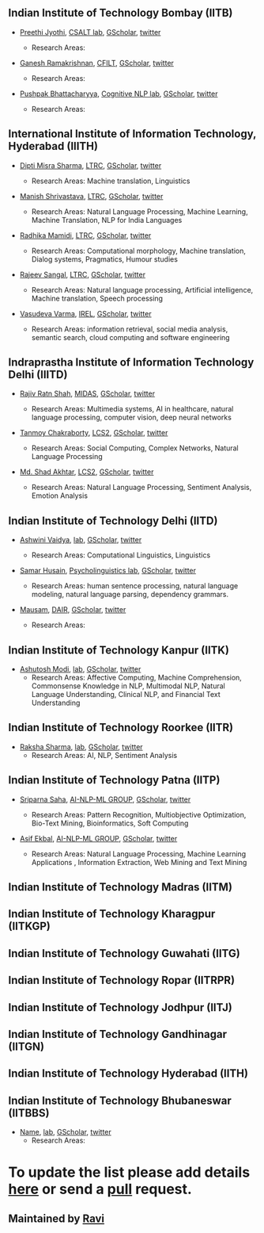 ## Indian Institute of Technology Bombay (IITB)

* [Preethi Jyothi](https://www.cse.iitb.ac.in/~pjyothi/), [CSALT lab](https://www.cse.iitb.ac.in/~pjyothi/csalt/), [GScholar](https://scholar.google.com/citations?user=QN_uhu8AAAAJ&hl=en), [twitter]()
  * Research Areas: 

* [Ganesh Ramakrishnan](https://www.cse.iitb.ac.in/~ganesh/), [CFILT](http://www.cfilt.iitb.ac.in/index.html), [GScholar](https://scholar.google.com/citations?user=W1ZpREMAAAAJ&hl=en), [twitter]()
  * Research Areas: 

* [Pushpak Bhattacharyya](https://www.cse.iitb.ac.in/~ganesh/), [Cognitive NLP lab](http://www.cfilt.iitb.ac.in/cognitive-nlp/), [GScholar](https://scholar.google.com/citations?user=vvg-pAkAAAAJ&hl=en), [twitter]()
  * Research Areas: 

## International Institute of Information Technology, Hyderabad (IIITH)
* [Dipti Misra Sharma](https://faculty.iiit.ac.in/~dipti/), [LTRC](https://ltrc.iiit.ac.in/), [GScholar](), [twitter]()
  * Research Areas: Machine translation, Linguistics
  
* [Manish Shrivastava](https://www.iiit.ac.in/people/faculty/m.shrivastava/), [LTRC](https://ltrc.iiit.ac.in/), [GScholar](https://scholar.google.com/citations?user=sIvMnGQAAAAJ&hl=en), [twitter]()
  * Research Areas: Natural Language Processing, Machine Learning, Machine Translation, NLP for India Languages
  
* [Radhika Mamidi](https://sites.google.com/site/radhika41), [LTRC](https://ltrc.iiit.ac.in/), [GScholar](https://scholar.google.com/citations?hl=en&user=DsIpZR0AAAAJ), [twitter](https://scholar.google.com/citations?user=sIvMnGQAAAAJ&hl=en)
  * Research Areas: Computational morphology, Machine translation, Dialog systems, Pragmatics, Humour studies

* [Rajeev Sangal](https://www.iiit.ac.in/~sangal/), [LTRC](https://ltrc.iiit.ac.in/), [GScholar](), [twitter]()
  * Research Areas: Natural language processing, Artificial intelligence, Machine translation, Speech processing

* [Vasudeva Varma](https://faculty.iiit.ac.in/~vv/), [IREL](https://irel.iiit.ac.in/), [GScholar](https://scholar.google.co.in/citations?user=9OFvbfcAAAAJ&hl=en), [twitter](https://twitter.com/devvarma)
  * Research Areas: information retrieval, social media analysis, semantic search, cloud computing and software engineering


## Indraprastha Institute of Information Technology Delhi (IIITD)

* [Rajiv Ratn Shah](https://www.iiitd.edu.in/~rajivratn/), [MIDAS](http://midas.iiitd.edu.in/), [GScholar](https://scholar.google.com/citations?user=WAChZv4AAAAJ&hl=en&authuser=1), [twitter]()
  * Research Areas: Multimedia systems, AI in healthcare, natural language processing, computer vision, deep neural networks

* [Tanmoy Chakraborty](http://faculty.iiitd.ac.in/~tanmoy/), [LCS2](http://lcs2.iiitd.edu.in/), [GScholar](https://scholar.google.com/citations?hl=en&authuser=1&user=C5S9JnIAAAAJ), [twitter](https://twitter.com/Tanmoy_Chak)
  * Research Areas: Social Computing, Complex Networks, Natural Language Processing

* [Md. Shad Akhtar](https://iiitd.ac.in/shad), [LCS2](http://lcs2.iiitd.edu.in/), [GScholar](https://scholar.google.com/citations?hl=en&authuser=1&user=KUcO6LAAAAAJ), [twitter]()
  * Research Areas: Natural Language Processing, Sentiment Analysis, Emotion Analysis


## Indian Institute of Technology Delhi (IITD)

* [Ashwini Vaidya](http://web.iitd.ernet.in/~avaidya/), [lab](), [GScholar](https://scholar.google.co.in/citations?user=0mg-i9IAAAAJ&hl=en), [twitter](https://twitter.com/avaidya_)
  * Research Areas: Computational Linguistics, Linguistics

* [Samar Husain](http://web.iitd.ernet.in/~samar/index.html), [Psycholinguistics lab](http://web.iitd.ernet.in/~samar/lab.html), [GScholar](https://scholar.google.com/citations?user=5Z9q6oIAAAAJ&hl=en&oi=ao), [twitter]()
  * Research Areas: human sentence processing, natural language modeling, natural language parsing, dependency grammars.

* [Mausam](http://www.cse.iitd.ac.in/~mausam/), [DAIR](http://www.cse.iitd.ac.in/dair/index.php), [GScholar](), [twitter](https://twitter.com/RatnRajiv)
  * Research Areas: 


## Indian Institute of Technology Kanpur (IITK)

* [Ashutosh Modi](https://ashutosh-modi.github.io/), [lab](), [GScholar](https://scholar.google.com/citations?user=AWu6f60AAAAJ&hl=en&oi=ao), [twitter](https://twitter.com/ashuMod)
  * Research Areas: Affective Computing, Machine Comprehension, Commonsense Knowledge in NLP, Multimodal NLP, Natural Language Understanding, Clinical NLP, and Financial Text Understanding


## Indian Institute of Technology Roorkee (IITR)

* [Raksha Sharma](https://www.rakshasharma.com/), [lab](), [GScholar](https://scholar.google.com/citations?user=V9oafzsAAAAJ&hl=en&oi=ao), [twitter](https://twitter.com/rakshasharma)
  * Research Areas: AI, NLP, Sentiment Analysis


## Indian Institute of Technology Patna (IITP)

* [Sriparna Saha](http://www.iitp.ac.in/~sriparna/), [AI-NLP-ML GROUP](http://www.iitp.ac.in/~ai-nlp-ml/), [GScholar](https://scholar.google.com/citations?user=Fj7jA_AAAAAJ&hl=en&oi=ao), [twitter]()
  * Research Areas: Pattern Recognition, Multiobjective Optimization, Bio-Text Mining, Bioinformatics, Soft Computing

* [Asif Ekbal](http://www.iitp.ac.in/~asif/), [AI-NLP-ML GROUP](http://www.iitp.ac.in/~ai-nlp-ml/), [GScholar](https://scholar.google.com/citations?user=IAL_F04AAAAJ&hl=en), [twitter]()
  * Research Areas: Natural Language Processing, Machine Learning Applications , Information Extraction, Web Mining and Text Mining


## Indian Institute of Technology Madras (IITM)

## Indian Institute of Technology Kharagpur (IITKGP)

## Indian Institute of Technology Guwahati (IITG)

## Indian Institute of Technology Ropar (IITRPR)

## Indian Institute of Technology Jodhpur (IITJ)

## Indian Institute of Technology Gandhinagar (IITGN)

## Indian Institute of Technology Hyderabad (IITH)

## Indian Institute of Technology Bhubaneswar (IITBBS)


* [Name](), [lab](), [GScholar](), [twitter]()
  * Research Areas: 

# To update the list please add details [here](https://docs.google.com/spreadsheets/d/10QqjzC6YwgJaMrumrLFdzNt1hDFZX9q57k5VFPCi5jg/edit?usp=sharing) or send a [pull](https://github.com/nlpbharat/) request. 

## Maintained by [Ravi](http://shekharravi.github.io/)
